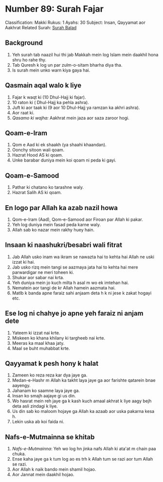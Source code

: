 # Number 89: Surah Fajar

Classification: Makki
Rukus: 1
Ayahs: 30
Subject: Insan, Qayyamat aor Aakhrat
Related Surah: [Surah Balad](./90_Surah_Balad.md)

## Background

1. Yeh surah tab naazil hui thi jab Makkah mein log Islam mein daakhil hona shru ho rahe thy.
2. Tab Quresh k log un par zulm-o-sitam bharha diya tha.
3. Is surah mein unko warn kiya gaya hai.

## Qasmain aqal walo k liye

1. Fajar k waqt ki (10 Dhul-Hajj ki fajar).
2. 10 raton ki ( Dhul-Hajj ka pehla ashra).
3. Juft ki aor taak ki (9 aor 10 Dhul-Hajj ya ramzan ka akhri ashra).
4. Aor raat ki.
5. *Qasamo ki wajha:* Aakhrat mein jaza aor saza zaroor hogi.

## Qoam-e-Iram

1. Qom e Aad ki ek shaakh (ya shaahi khaandan).
2. Oonchy sitoon wali qoam.
3. Hazrat Hood AS ki qoam.
4. Unke barabar duniya mein koi qoam ni peda ki gayi.

## Qoam-e-Samood

1. Pathar ki chatano ko tarashne waly.
2. Hazrat Salih AS ki qoam.

## En logo par Allah ka azab nazil howa

1. Qom-e-Iram (Aad), Qom-e-Samood aor Firoan par Allah ki pakar.
2. Yeh log duniya mein fasad peda karne waly.
3. Allah sab ko nazar mein rakhy huey hain.

## Insaan ki naashukri/besabri wali fitrat

1. Jab Allah usko inam wa ikram se nawazta hai to kehta hai Allah ne uski izzat ki hai.
2. Jab usko rizq mein tangi se aazmaya jata hai to kehta hai mere parwardigar ne meri toheen ki.
3. Shukar aor sabar nai krta.
4. Yeh duniya mein jo kuch milta h asal m wo ek imtehan hai.
5. Nematein aor tangi de kr Allah hamein aazmata hai.
6. Matlb k banda apne faraiz sahi anjaam deta h k ni jese k zakat hogayi etc.

## Ese log ni chahye jo apne yeh faraiz ni anjam dete

1. Yateem ki izzat nai krte.
2. Miskeen ko khana khilany ki targheeb nai krte.
3. Meeras ka maal khaa jaty.
4. Maal se buht muhabbat krte.

## Qayyamat k pesh hony k halat

1. Zameen ko reza reza kar dya jaye ga.
2. Medan-e-Hashr m Allah ka takht laya jaye ga aor farishte qatarein bnae aayengy.
3. Jahanam ko saamne laya jaye ga.
4. Insan ko smajh aajaye gi us din.
5. Wo hasrat mein reh jaye ga k kash kuch amaal akhrat k liye aagy bejh deta asli zindagi k liye.
6. Us din sab ko maloom hojaye ga Allah ka azaab aor uska pakarna kesa h.
7. Lekin uska ab koi faida ni.

## Nafs-e-Mutmainna se khitab

1. *Nafs-e-Mutmainna*: Yeh wo log hn jinka nafs Allah ki ata'at m chain paa chuka.
2. Ense kaha jaye ga k tum log ao es trh k Allah tum se razi aor tum Allah se razi.
3. Aor Allah k naik bando mein shamil hojao.
4. Aor Jannat mein daakhil hojao.
